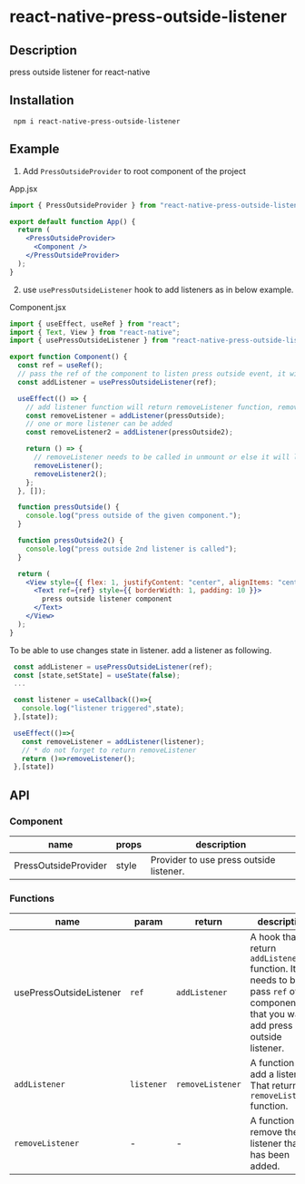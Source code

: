 # react-native-press-outside-listener

## Description

press outside listener for react-native

## Installation

```npm
 npm i react-native-press-outside-listener
```

## Example

1. Add `PressOutsideProvider` to root component of the project

App.jsx

```jsx
import { PressOutsideProvider } from "react-native-press-outside-listener";

export default function App() {
  return (
    <PressOutsideProvider>
      <Component />
    </PressOutsideProvider>
  );
}
```

2. use `usePressOutsideListener` hook to add listeners as in below example.

Component.jsx

```jsx
import { useEffect, useRef } from "react";
import { Text, View } from "react-native";
import { usePressOutsideListener } from "react-native-press-outside-listener";

export function Component() {
  const ref = useRef();
  // pass the ref of the component to listen press outside event, it will return addListener function
  const addListener = usePressOutsideListener(ref);

  useEffect(() => {
    // add listener function will return removeListener function, remove the added listener in unmount
    const removeListener = addListener(pressOutside);
    // one or more listener can be added
    const removeListener2 = addListener(pressOutside2);

    return () => {
      // removeListener needs to be called in unmount or else it will lead to memory leaks
      removeListener();
      removeListener2();
    };
  }, []);

  function pressOutside() {
    console.log("press outside of the given component.");
  }

  function pressOutside2() {
    console.log("press outside 2nd listener is called");
  }

  return (
    <View style={{ flex: 1, justifyContent: "center", alignItems: "center" }}>
      <Text ref={ref} style={{ borderWidth: 1, padding: 10 }}>
        press outside listener component
      </Text>
    </View>
  );
}
```

 To be able to use changes state in listener. add a listener as following.

 ```jsx
  const addListener = usePressOutsideListener(ref);
  const [state,setState] = useState(false);
  ...

  const listener = useCallback(()=>{
    console.log("listener triggered",state);
  },[state]);

  useEffect(()=>{
    const removeListener = addListener(listener);
    // * do not forget to return removeListener
    return ()=>removeListener();
  },[state])

 ```

## API

### Component

| name                 | props | description                             |
| -------------------- | ----- | --------------------------------------- |
| PressOutsideProvider | style | Provider to use press outside listener. |

### Functions

| name                    | param      | return           | description                                                                                                                     |
| ----------------------- | ---------- | ---------------- | ------------------------------------------------------------------------------------------------------------------------------- |
| usePressOutsideListener | `ref`      | `addListener`    | A hook that return `addListener` function. It needs to be pass `ref` of the component that you want add press outside listener. |
| `addListener`           | `listener` | `removeListener` | A function to add a listener. That returns `removeListener` function.                                                           |
| `removeListener`        | -          | -                | A function to remove the listener that has been added.                                                                          |
